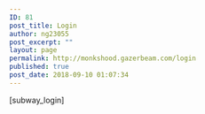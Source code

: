 ```yaml
---
ID: 81
post_title: Login
author: ng23055
post_excerpt: ""
layout: page
permalink: http://monkshood.gazerbeam.com/login
published: true
post_date: 2018-09-10 01:07:34
---
```

[subway_login]